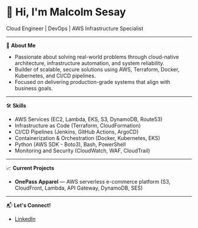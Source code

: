 # 👋 Hi, I'm Malcolm Sesay

Cloud Engineer | DevOps | AWS Infrastructure Specialist

---

🚀 **About Me**
- Passionate about solving real-world problems through cloud-native architecture, infrastructure automation, and system reliability.
- Builder of scalable, secure solutions using AWS, Terraform, Docker, Kubernetes, and CI/CD pipelines.
- Focused on delivering production-grade systems that align with business goals.

---

🛠️ **Skills**
- AWS Services (EC2, Lambda, EKS, S3, DynamoDB, Route53)
- Infrastructure as Code (Terraform, CloudFormation)
- CI/CD Pipelines (Jenkins, GitHub Actions, ArgoCD)
- Containerization & Orchestration (Docker, Kubernetes, EKS)
- Python (AWS SDK - Boto3), Bash, PowerShell
- Monitoring and Security (CloudWatch, WAF, CloudTrail)

---

📈 **Current Projects**
- **OnePass Apparel** — AWS serverless e-commerce platform (S3, CloudFront, Lambda, API Gateway, DynamoDB, SES)

---

📬 **Let's Connect!**
- [LinkedIn](https://www.linkedin.com/in/malcolmsesay)

